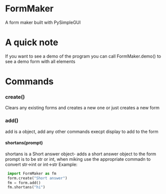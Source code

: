 # FormMaker
A form maker built with PySimpleGUI
# A quick note
If you want to see a demo of the program you can call FormMaker.demo() to see a demo form with all elements
# Commands
### create()
Clears any existing forms and creates a new one or just creates a new form
### add()
add is a object, add any other commands execpt display to add to the form
#### shortans(prompt)
shortans is a Short answer object- adds a short answer object to the form
prompt is to be str or int, when miking use the appropriate commadn to convert str->int or int->str
Example:
```python
 import FormMaker as fm
 form.create("Short answer")
 fm = form.add()
 fm.shortans("hi")
 
```
